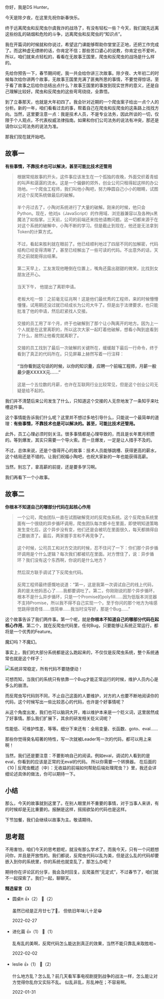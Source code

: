 你好，我是DS Hunter。

今天是除夕夜，在这里先祝你新春快乐。

终于远离爬虫和反爬虫尔虞我诈的战场了，有没有轻松一些？今天，我们就先远离这些纷乱的硝烟和危险的斗争，远离爬虫和反爬虫的“知识点”。

我在开篇词的时候就和你说过，希望这门课能够帮助你堂堂正正地，还把工作完成了。而这种虚无缥缈的话，你肯定不信；那些苦口婆心的说教，你肯定也不爱听。所以，咱们就来点轻松的，看看在无故事王国里，爬虫和反爬虫的战场是什么样的。

先给你预告一下，春节期间呢，我一共会给你讲三次故事。除夕夜、大年初二的时候每次给你讲两个故事，无故事王国里充满了匪夷所思的事情，不要觉得惊讶。至于看了故事之后给你总结出点什么？故事王国里的事放到现实世界的意义，还是自己理解比较好。爬虫和反爬虫的这些弯弯绕绕，全靠悟。

到了立春那天，也就是大年初四了。我会针对近期的一个爬虫案子给出一点个人的分析。新的一年，咱们看看过去的事，帮着自己在爬虫和反爬虫的这条路上找找方向。当然，这里要注意一点：我是技术人员，不是专业法务，因此所谈的一切，仅限于个人观点，不代表权威法律指南。如果和你们公司法务的说法有冲突，那还是请你以公司法务的说法为准。

那我们现在就开始吧。

## 故事一

**有些事情，不靠技术也可以解决，甚至可能比技术还管用**

> 根据常规故事的开头，这件事应该发生在一个孤独的夜晚，外面交织着青蛙的叫声和潺潺的流水。这是一个偏僻的郊外，创业公司只租得起这样的办公场地。一个爬虫工程师，我们叫他小陶吧，努力睁圆自己小小的眼睛，试图对这个反爬系统做最后的破解。  
> 　  
> 半个月过去了，小陶对系统进行了大量的破解。刚来的时候，他只会Python。现在，他对js（JavaScript）的作用域、浏览器兼容以及各种js黑魔法了如指掌。三天前，公司的前端还来找他请教问题。这一切都来源于在对这个系统的破解中，小陶不断的学习。但是截止到现在，他还是无法拿到Token的计算方式。  
> 　  
> 不过，看起来胜利就在眼前了。他已经顺利地过了四层不同的加解密，代码结构已经变得清晰了，甚至已经解出了一些可读的代码。不出意外的话，天亮之前就能得出结果。  
> 　  
> 第二天早上，工友发现他睡倒在位置上，嘴角还露出甜甜的微笑，比找到女朋友还开心。  
> 　  
> 当天下午， 他提出了离职申请。  
> 　  
> 老板大吃一惊：之前毫无征兆啊！这是他们最优秀的工程师，来的时候懵懵懂懂，试用期还没过就已经成长为公司大牛了。但是出于法律要求，也只能批准了他的申请，然后赶紧找人交接。  
> 　  
> 交接的员工用了半个月，终于也破解到了那个让小陶离开的地方。因为上一个人就是在这里离职的，所以这次大家一起盯着他破解，想看小陶到底看到了什么，居然让他看完就离职了。  
> 　  
> 交接的员工找到了最后一次破解的关键所在，缓缓敲下最后一行命令，终于看到了真正的代码所在。只见屏幕上赫然写着一行注释：  
> 　  
> **“当你看到这句话的时候，以你的知识量，应聘一个前端工程师，月薪一般最少是XXXXX元……”**  
> 　  
> 这是一个五位数的月薪，也许在互联网行业比较常见，但是这个创业公司无疑是给不起的。

我们并不清楚后来公司发生了什么，只知道这个交接的人无奈地发了一条知乎来吐槽这件事。

这个事情能告诉我们什么呢？这里并不想过多地引导什么，只能说一个最简单的道理：**有些事情，不靠技术也是可以解决的。甚至，可能比技术还管用。**

此外，员工心理必须时刻关注。很多事情都是心理导致的，而且是长年累月积攒的。等到爆发，其实只需要一个导火索。而一旦爆发，一定是让人措手不及的。

不过，总体来说，还是个值得开心的故事：技术人员能够跳槽、获得更高的薪水，这个结局还是不错的。让我们祝福小陶吧，也祝大家新的一年也能获得高薪。

当然，别忘了，拿高薪的前提，还是要多学习啊。

我们再看下一个小故事。

## 故事二

**你根本不知道自己的哪部分代码在起核心作用**

> 一个公司，爬虫团队一直在试图破解竞对的反爬虫系统。这个反爬虫系统里面有一个很绕的异步循环调用，爬虫团队每次都卡在里面，即使明知道策略发生变化后，这个异步没有变，他们还是会被坑在里面很久，每天都搞得自己要崩溃了。最后，两家握手言和不再竞争了。  
> 　  
> 这个时候，公司员工和对方交流的时候，忍不住问了一下：你们那个异步循环调用是个什么逻辑？每次我们都被坑在里面。对方愣住了，说：异步循环？我们没有这个东西啊，你说的是什么地方？  
> 　  
> 然后双方联手调试了下反爬虫代码。  
> 　  
> 反爬工程师最终感慨地说道：“第一，这是我第一次调试自己的线上代码，真的是太他妈恶心了……我都要调吐了。第二，你刚刚说的那个异步循环，根本不是什么异步循环，只是一个Promise的polyfill……因为低版本浏览器不支持Promise，所以我不得不自己实现一个。至于你问的那个地方为啥感觉跳得很奇怪……很简单……我当时没写好，那是个Bug……”

这个故事告诉了我们两件事。第一个呢，就是**你根本不知道自己的哪部分代码在起核心作用**。第二个，就在反爬虫代码里，任何Bug，只要能够让系统正常运行，都将是一个优秀的Feature。

魔幻吗？不魔幻。

事实上，我们的大部分系统都是这么跑起来的，不仅仅是反爬虫系统，整个系统通常也就是这个样子：

![](https://static001.geekbang.org/resource/image/d8/5d/d832e65158c45ff56c0959b4ab00265d.jpg?wh=1142x640 "系统非常稳定，所有代码不要随便动！")

可想而知，当我们的系统只有依靠一个Bug才能正常运行的时候，维护人员内心是多么的崩溃。

而反爬虫写代码则不同，不止自己这面的人要维护，对方的人也要不断地阅读你的代码，这个时候写出一些比较恶心的代码，也许是个好事情呢？

从这个角度出发，我们也可以脑洞大开，难以维护本来是一个贬义词，这里居然成了好事情。那么我们扩展下，其余的研发相关贬义词呢？

性能低、可维护性差，等等。细分下来还有：全局变量、长函数、goto、eval……

那些你觉得臭名昭著的特性，写一次就被Leader骂一次的代码，都可以用上来啊！

当然，我们还是要注意：不要影响自己的阅读。例如eval，调试的人看到的是eval，你看到的应该是正常的无eval的代码。 所以你需要一个转换器。 在后面的《10 | 反爬虫概述（中）：无收益的前端如何帮助后端处理爬虫？》里，我还会详细论述具体的做法，你可以期待一下。

## 小结

那么，今天的故事就到这里了。在别人眼里并不重要的事情，对于当事人来讲，有的时候却是无比重要的。报酬是这样，摇摇欲坠的代码也是这样。

下节加餐，我们会继续以故事为主。敬请期待。

## 思考题

不用害怕，咱们今天的思考题呢，就没有那么学术了。而我今天，只有一个问题想问你，并且是开放性的。我们都说，反爬虫代码以乱为美，但是这么乱的代码却要嵌入到你的系统里，你的系统也就变乱了，那怎么办呢？

期待你在评论区的分享，我会及时回复。反爬虽然“无定式”，不过春节了，咱们就不一起探索了。我们一起，聊聊天。
<div><strong>精选留言（3）</strong></div><ul>
<li><span>圆桌π</span> 👍（2） 💬（2）<p>虽然已经是正月廿七了🐯，
但依旧年味儿十足😁</p>2022-02-27</li><br/><li><span>进化菌</span> 👍（1） 💬（1）<p>乱有乱的美啊，反爬代码怎么能达到真正的效果，当然不能只靠乱来取胜啦~</p>2022-02-02</li><br/><li><span>leslie</span> 👍（1） 💬（2）<p>什么地方乱？怎么乱？前几天看军事电视剧提到战争的战法一样，怎么能让对方觉得你乱你又实际不乱。
似乱非乱，形乱神在；不容易啊。</p>2022-01-31</li><br/>
</ul>